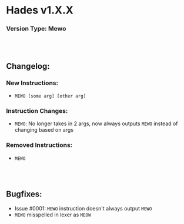 # Hades v1.X.X
<!-- Major updates are fundamental changes to the overall behavior of Hades, they will be denoted by the first number in the version code -->
<!-- Instruction changes/additions/removals will all be denoted in the second number -->
<!-- Small changes like visual changes, debug tooling, etc, will also be denoted by the second number -->
<!-- Bug fixes and Hotfixes will be denoted in the last number -->
<!-- Hot fixes are any bugfixes that happen within 2 weeks of the most recent Major/Minor release -->

### Version Type: Mewo<!-- Major Update/Instruction change/Instruction Addition/Instruction Removal/Bugfix/Hotfix -->
<br></br>
## Changelog:
### New Instructions:
- `MEWO [some arg] [other arg]` <!-- num/label/postion/value/alias/file -->

### Instruction Changes:
- `MEWO`: No longer takes in 2 args, now always outputs `MEWO` instead of changing based on args

### Removed Instructions:
- `MEWO`

<br></br>
## Bugfixes: <!-- Rename to Hotfix if it is a hotfix release -->
- Issue #0001: `MEWO` instruction doesn't always output `MEWO`
- `MEWO` misspelled in lexer as `MEOW`
